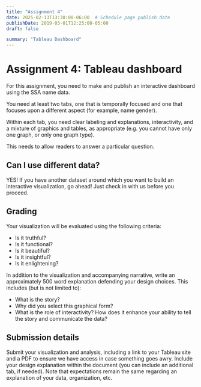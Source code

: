 ```yaml
---
title: "Assignment 4"
date: 2025-02-13T13:30:00-06:00  # Schedule page publish date
publishDate: 2019-03-01T12:25:00-05:00
draft: false

summary: "Tableau Dashboard"
---
```


# Assignment 4: Tableau dashboard

For this assignment, you need to make and publish an interactive dashboard using the SSA name data.

You need at least two tabs, one that is temporally focused and one that focuses upon a different aspect (for example, name gender).

Within each tab, you need clear labeling and explanations, interactivity, and a mixture of graphics and tables, as appropriate (e.g. you cannot have only one graph, or only one graph type).

This needs to allow readers to answer a particular question.

## Can I use different data?

YES! If you have another dataset around which you want to build an interactive visualization, go ahead! Just check in with us before you proceed.

## Grading

Your visualization will be evaluated using the following criteria:

-   Is it truthful?
-   Is it functional?
-   Is it beautiful?
-   Is it insightful?
-   Is it enlightening?

In addition to the visualization and accompanying narrative, write an approximately 500 word explanation defending your design choices. This includes (but is not limited to):

-   What is the story?
-   Why did you select this graphical form?
-   What is the role of interactivity? How does it enhance your ability to tell the story and communicate the data?

## Submission details

Submit your visualization and analysis, including a link to your Tableau site and a PDF to ensure we have access in case something goes awry. Include your design explanation within the document (you can include an additional tab, if needed). Note that expectations remain the same regarding an explanation of your data, organization, etc.
